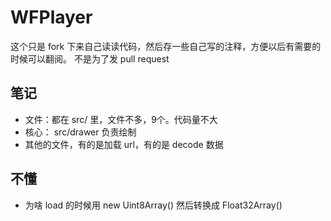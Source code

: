 # WFPlayer
这个只是 fork 下来自己读读代码，然后存一些自己写的注释，方便以后有需要的时候可以翻阅。
不是为了发 pull request

## 笔记
* 文件：都在 src/ 里，文件不多，9个。代码量不大
* 核心： src/drawer 负责绘制
* 其他的文件，有的是加载 url，有的是 decode 数据

## 不懂
* 为啥 load 的时候用 new Uint8Array() 
然后转换成 Float32Array()


